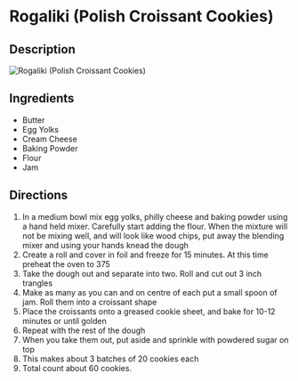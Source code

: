 # Rogaliki (Polish Croissant Cookies)

## Description
![Rogaliki (Polish Croissant Cookies)](https://www.themealdb.com/images/media/meals/7mxnzz1593350801.jpg "Rogaliki (Polish Croissant Cookies)")

## Ingredients
- Butter
- Egg Yolks
- Cream Cheese
- Baking Powder
- Flour
- Jam

## Directions
1. In a medium bowl mix egg yolks, philly cheese and baking powder using a hand held mixer. Carefully start adding the flour. When the mixture will not be mixing well, and will look like wood chips, put away the blending mixer and using your hands knead the dough
2. Create a roll and cover in foil and freeze for 15 minutes. At this time preheat the oven to 375
3. Take the dough out and separate into two. Roll and cut out 3 inch trangles
4. Make as many as you can and on centre of each put a small spoon of jam. Roll them into a croissant shape
5. Place the croissants onto a greased cookie sheet, and bake for 10-12 minutes or until golden
6. Repeat with the rest of the dough
7. When you take them out, put aside and sprinkle with powdered sugar on top
8. This makes about 3 batches of 20 cookies each
9. Total count about 60 cookies.
